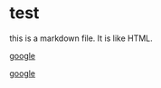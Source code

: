# test

this is a markdown file.
It is like HTML.

<a href="http://google.com">google<a/>
  
  [google](http://google.com)
